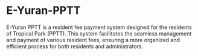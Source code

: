 # E-Yuran-PPTT
E-Yuran PPTT is a resident fee payment system designed for the residents of Tropical Park (PPTT). This system facilitates the seamless management and payment of various resident fees, ensuring a more organized and efficient process for both residents and administrators.
